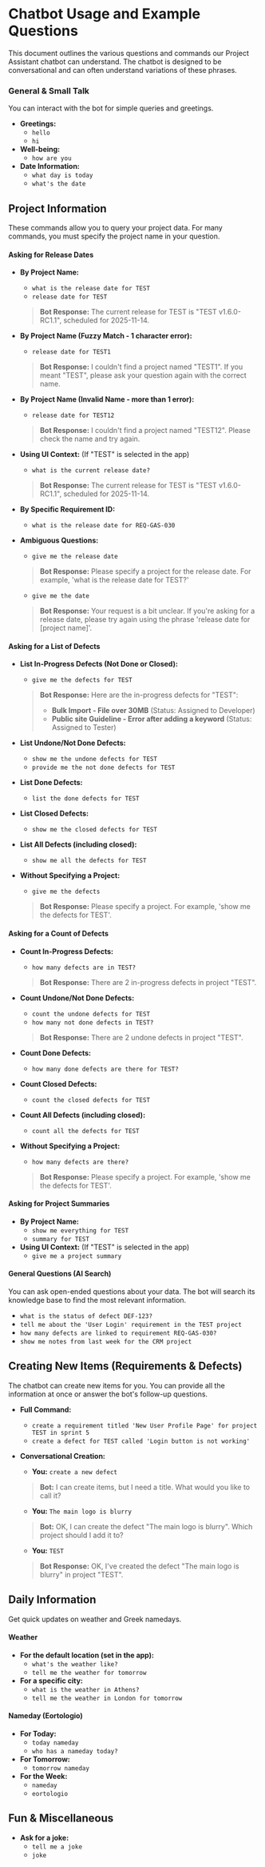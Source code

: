 # Chatbot Usage and Example Questions

This document outlines the various questions and commands our Project Assistant chatbot can understand. The chatbot is designed to be conversational and can often understand variations of these phrases.

### General & Small Talk

You can interact with the bot for simple queries and greetings.

- **Greetings:**
  - `hello`
  - `hi`
- **Well-being:**
  - `how are you`
- **Date Information:**
  - `what day is today`
  - `what's the date`

## Project Information

These commands allow you to query your project data. For many commands, you must specify the project name in your question.

#### Asking for Release Dates

- **By Project Name:**
  - `what is the release date for TEST`
  - `release date for TEST`
  > **Bot Response:** The current release for TEST is "TEST v1.6.0-RC1.1", scheduled for 2025-11-14.

- **By Project Name (Fuzzy Match - 1 character error):**
  - `release date for TEST1`
  > **Bot Response:** I couldn't find a project named "TEST1". If you meant "TEST", please ask your question again with the correct name.

- **By Project Name (Invalid Name - more than 1 error):**
  - `release date for TEST12`
  > **Bot Response:** I couldn't find a project named "TEST12". Please check the name and try again.

- **Using UI Context:** (If "TEST" is selected in the app)
  - `what is the current release date?`
  > **Bot Response:** The current release for TEST is "TEST v1.6.0-RC1.1", scheduled for 2025-11-14.

- **By Specific Requirement ID:**
  - `what is the release date for REQ-GAS-030`

- **Ambiguous Questions:**
  - `give me the release date`
  > **Bot Response:** Please specify a project for the release date. For example, 'what is the release date for TEST?'
  - `give me the date`
  > **Bot Response:** Your request is a bit unclear. If you're asking for a release date, please try again using the phrase 'release date for [project name]'.

#### Asking for a List of Defects

- **List In-Progress Defects (Not Done or Closed):**
  - `give me the defects for TEST`
  > **Bot Response:** Here are the in-progress defects for "TEST":
  >
  > - **Bulk Import - File over 30MB** (Status: Assigned to Developer)
  > - **Public site Guideline - Error after adding a keyword** (Status: Assigned to Tester)

- **List Undone/Not Done Defects:**
  - `show me the undone defects for TEST`
  - `provide me the not done defects for TEST`

- **List Done Defects:**
  - `list the done defects for TEST`

- **List Closed Defects:**
  - `show me the closed defects for TEST`

- **List All Defects (including closed):**
  - `show me all the defects for TEST`

- **Without Specifying a Project:**
  - `give me the defects`
  > **Bot Response:** Please specify a project. For example, 'show me the defects for TEST'.

#### Asking for a Count of Defects

- **Count In-Progress Defects:**
  - `how many defects are in TEST?`
  > **Bot Response:** There are 2 in-progress defects in project "TEST".

- **Count Undone/Not Done Defects:**
  - `count the undone defects for TEST`
  - `how many not done defects in TEST?`
  > **Bot Response:** There are 2 undone defects in project "TEST".

- **Count Done Defects:**
  - `how many done defects are there for TEST?`

- **Count Closed Defects:**
  - `count the closed defects for TEST`

- **Count All Defects (including closed):**
  - `count all the defects for TEST`

- **Without Specifying a Project:**
  - `how many defects are there?`
  > **Bot Response:** Please specify a project. For example, 'show me the defects for TEST'.

#### Asking for Project Summaries

- **By Project Name:**
  - `show me everything for TEST`
  - `summary for TEST`
- **Using UI Context:** (If "TEST" is selected in the app)
  - `give me a project summary`

#### General Questions (AI Search)

You can ask open-ended questions about your data. The bot will search its knowledge base to find the most relevant information.

- `what is the status of defect DEF-123?`
- `tell me about the 'User Login' requirement in the TEST project`
- `how many defects are linked to requirement REQ-GAS-030?`
- `show me notes from last week for the CRM project`

## Creating New Items (Requirements & Defects)

The chatbot can create new items for you. You can provide all the information at once or answer the bot's follow-up questions.

- **Full Command:**
  - `create a requirement titled 'New User Profile Page' for project TEST in sprint 5`
  - `create a defect for TEST called 'Login button is not working'`

- **Conversational Creation:**
  - **You:** `create a new defect`
  > **Bot:** I can create items, but I need a title. What would you like to call it?
  - **You:** `The main logo is blurry`
  > **Bot:** OK, I can create the defect "The main logo is blurry". Which project should I add it to?
  - **You:** `TEST`
  > **Bot Response:** OK, I've created the defect "The main logo is blurry" in project "TEST".

## Daily Information

Get quick updates on weather and Greek namedays.

#### Weather

- **For the default location (set in the app):**
  - `what's the weather like?`
  - `tell me the weather for tomorrow`
- **For a specific city:**
  - `what is the weather in Athens?`
  - `tell me the weather in London for tomorrow`

#### Nameday (Eortologio)

- **For Today:**
  - `today nameday`
  - `who has a nameday today?`
- **For Tomorrow:**
  - `tomorrow nameday`
- **For the Week:**
  - `nameday`
  - `eortologio`

## Fun & Miscellaneous

- **Ask for a joke:**
  - `tell me a joke`
  - `joke`